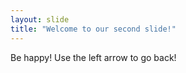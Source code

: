 ```yaml
---
layout: slide
title: "Welcome to our second slide!"
---
```

Be happy!
Use the left arrow to go back!
